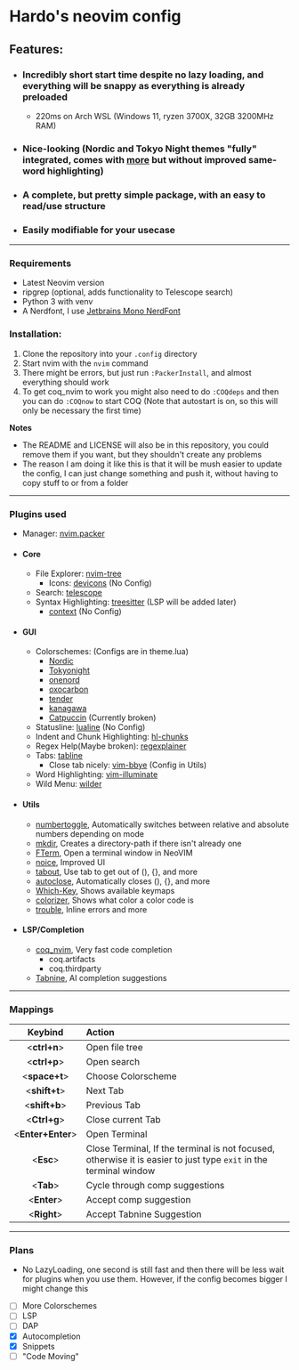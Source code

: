 # Hardo's neovim config

## Features:
- ### Incredibly short start time despite no lazy loading, and everything will be snappy as everything is already preloaded 
    - 220ms on Arch WSL (Windows 11, ryzen 3700X, 32GB 3200MHz RAM)
- ### Nice-looking (Nordic and Tokyo Night themes "fully" integrated, comes with [more](https://github.com/HardoMX/nvim#gui) but without improved same-word highlighting)
- ### A complete, but pretty simple package, with an easy to read/use structure
- ### Easily modifiable for your usecase

---

### Requirements
- Latest Neovim version
- ripgrep (optional, adds functionality to Telescope search)
- Python 3 with venv
- A Nerdfont, I use [Jetbrains Mono NerdFont](https://github.com/ryanoasis/nerd-fonts/releases/download/v3.0.2/JetBrainsMono.zip)

### Installation:
1. Clone the repository into your `.config` directory
2. Start nvim with the `nvim` command
3. There might be errors, but just run `:PackerInstall`, and almost everything should work
4. To get coq_nvim to work you might also need to do `:COQdeps` and then you can do `:COQnow` to start COQ (Note that autostart is on, so this will only be necessary the first time)

**Notes**
- The README and LICENSE will also be in this repository, you could remove them if you want, but they shouldn't create any problems
- The reason I am doing it like this is that it will be mush easier to update the config, I can just change something and push it, without having to copy stuff to or from a folder

---

### Plugins used
- Manager: [nvim.packer](https://github.com/wbthomason/packer.nvim)
- #### **Core**
    - File Explorer: [nvim-tree](https://github.com/nvim-tree/nvim-tree.lua)
        - Icons: [devicons](https://github.com/nvim-tree/nvim-web-devicons) (No Config)
    - Search: [telescope](https://github.com/nvim-telescope/telescope.nvim)
    - Syntax Highlighting: [treesitter](https://github.com/nvim-treesitter/nvim-treesitter) (LSP will be added later)
        - [context](https://github.com/nvim-treesitter/nvim-treesitter-context) (No Config)
  
- #### **GUI**
    - Colorschemes: (Configs are in theme.lua)
        - [Nordic](https://github.com/AlexvZyl/nordic.nvim)
        - [Tokyonight](https://github.com/folke/tokyonight.nvim)
        - [onenord](https://github.com/rmehri01/onenord.nvim)
        - [oxocarbon](https://github.com/nyoom-engineering/oxocarbon.nvim)
        - [tender](https://github.com/jacoborus/tender.vim)
        - [kanagawa](https://github.com/rebelot/kanagawa.nvim)
        - [Catpuccin](https://github.com/rebelot/kanagawa.nvim) (Currently broken)
    - Statusline: [lualine](https://github.com/nvim-lualine/lualine.nvim) (No Config)
    - Indent and Chunk Highlighting: [hl-chunks](https://github.com/shellRaining/hlchunk.nvim)
    - Regex Help(Maybe broken): [regexplainer](https://github.com/bennypowers/nvim-regexplainer)
    - Tabs: [tabline](https://github.com/kdheepak/tabline.nvim)
        - Close tab nicely: [vim-bbye](https://github.com/moll/vim-bbye) (Config in Utils)
    - Word Highlighting: [vim-illuminate](https://github.com/RRethy/vim-illuminate)
    - Wild Menu: [wilder](https://github.com/gelguy/wilder.nvim)
  
- #### **Utils**
    - [numbertoggle](https://github.com/sitiom/nvim-numbertoggle), Automatically switches between relative and absolute numbers depending on mode
    - [mkdir](https://github.com/jghauser/mkdir.nvim), Creates a directory-path if there isn't already one
    - [FTerm](https://github.com/numToStr/FTerm.nvim), Open a terminal window in NeoVIM
    - [noice](https://github.com/folke/noice.nvim), Improved UI
    - [tabout](https://github.com/abecodes/tabout.nvim), Use tab to get out of (), {}, and more
    - [autoclose](https://github.com/m4xshen/autoclose.nvim), Automatically closes (), {}, and more
    - [Which-Key](https://github.com/folke/which-key.nvim), Shows available keymaps
    - [colorizer](https://github.com/NvChad/nvim-colorizer.lua), Shows what color a color code is
    - [trouble](https://github.com/folke/trouble.nvim), Inline errors and more

- #### **LSP/Completion**
    - [coq_nvim](https://github.com/ms-jpq/coq_nvim), Very fast code completion
        - coq.artifacts
        - coq.thirdparty
    - [Tabnine](https://github.com/codota/tabnine-nvim), AI completion suggestions




---

### Mappings
| Keybind | Action |
| :-: | :- |
| <**ctrl+n**> | Open file tree |
| <**ctrl+p**> | Open search |
| <**space+t**> | Choose Colorscheme |
| <**shift+t**> | Next Tab |
| <**shift+b**> | Previous Tab |
| <**Ctrl+g**> | Close current Tab |
| <**Enter+Enter**> | Open Terminal |
| <**Esc**> | Close Terminal, If the terminal is not focused, otherwise it is easier to just type `exit` in the terminal window |
| <**Tab**> | Cycle through comp suggestions |
| <**Enter**> | Accept comp suggestion |
| <**Right**> | Accept Tabnine Suggestion |

---

### Plans
- No LazyLoading, one second is still fast and then there will be less wait for plugins when you use them. However, if the config becomes bigger I might change this
- [ ] More Colorschemes
- [ ] LSP
- [ ] DAP
- [x] Autocompletion
- [x] Snippets
- [ ] "Code Moving"
